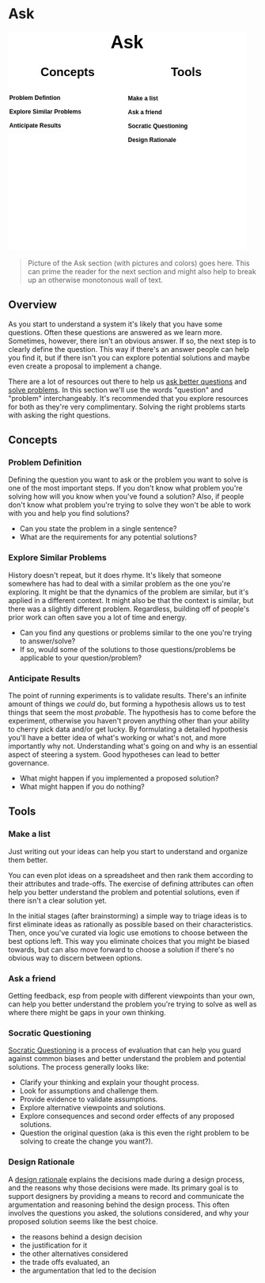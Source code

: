 # Ask

![](img/cag-map-0.0.3-ask.png)

> Picture of the Ask section (with pictures and colors) goes here. This can prime the reader for the next section and might also help to break up an otherwise monotonous wall of text.

## Overview

As you start to understand a system it's likely that you have some questions. Often these questions are answered as we learn more. Sometimes, however, there isn't an obvious answer. If so, the next step is to clearly define the question. This way if there's an answer people can help you find it, but if there isn't you can explore potential solutions and maybe even create a proposal to implement a change.

There are a lot of resources out there to help us [ask better questions](https://en.wikipedia.org/wiki/Socratic_questioning) and [solve problems](https://en.wikipedia.org/wiki/How_to_Solve_It). In this section we'll use the words "question" and "problem" interchangeably. It's recommended that you explore resources for both as they're very complimentary. Solving the right problems starts with asking the right questions.

## Concepts

### Problem Definition

Defining the question you want to ask or the problem you want to solve is one of the most important steps. If you don't know what problem you're solving how will you know when you've found a solution? Also, if people don't know what problem you're trying to solve they won't be able to work with you and help you find solutions? 

- Can you state the problem in a single sentence?
- What are the requirements for any potential solutions?

### Explore Similar Problems

History doesn't repeat, but it does rhyme. It's likely that someone somewhere has had to deal with a similar problem as the one you're exploring. It might be that the dynamics of the problem are similar, but it's applied in a different context. It might also be that the context is similar, but there was a slightly different problem. Regardless, building off of people's prior work can often save you a lot of time and energy.

- Can you find any questions or problems similar to the one you're trying to answer/solve?
- If so, would some of the solutions to those questions/problems be applicable to your question/problem? 

### Anticipate Results

The point of running experiments is to validate results. There's an infinite amount of things we *could* do, but forming a hypothesis allows us to test things that seem the most *probable*. The hypothesis has to come before the experiment, otherwise you haven't proven anything other than your ability to cherry pick data and/or get lucky. By formulating a detailed hypothesis you'll have a better idea of what's working or what's not, and more importantly why not. Understanding what's going on and why is an essential aspect of steering a system. Good hypotheses can lead to better governance.

- What might happen if you implemented a proposed solution?
- What might happen if you do nothing? 

## Tools

### Make a list

Just writing out your ideas can help you start to understand and organize them better.

You can even plot ideas on a spreadsheet and then rank them according to their attributes and trade-offs. The exercise of defining attributes can often help you better understand the problem and potential solutions, even if there isn't a clear solution yet.

In the initial stages (after brainstorming) a simple way to triage ideas is to first eliminate ideas as rationally as possible based on their characteristics. Then, once you've curated via logic use emotions to choose between the best options left. This way you eliminate choices that you might be biased towards, but can also move forward to choose a solution if there's no obvious way to discern between options.

### Ask a friend

Getting feedback, esp from people with different viewpoints than your own, can help you better understand the problem you're trying to solve as well as where there might be gaps in your own thinking.

### Socratic Questioning

[Socratic Questioning](https://en.wikipedia.org/wiki/Socratic_questioning) is a process of evaluation that can help you guard against common biases and better understand the problem and potential solutions. The process generally looks like:

- Clarify your thinking and explain your thought process.
- Look for assumptions and challenge them.
- Provide evidence to validate assumptions.
- Explore alternative viewpoints and solutions.
- Explore consequences and second order effects of any proposed solutions.
- Question the original question (aka is this even the right problem to be solving to create the change you want?).

### Design Rationale

A [design rationale](https://en.wikipedia.org/wiki/Design_rationale) explains the decisions made during a design process, and the reasons why those decisions were made. Its primary goal is to support designers by providing a means to record and communicate the argumentation and reasoning behind the design process. This often involves the questions you asked, the solutions considered, and why your proposed solution seems like the best choice. 

- the reasons behind a design decision
- the justification for it
- the other alternatives considered
- the trade offs evaluated, an
- the argumentation that led to the decision

